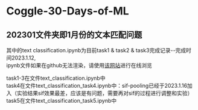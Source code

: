 # Coggle-30-Days-of-ML

## 202301文件夹即1月份的文本匹配问题

其中的text classification.ipynb为目前task1 & task2 & task3完成记录--完成时间2023.1.12,  
ipynb文件如果在github无法渲染，请使用[该网站](https://nbviewer.jupyter.org)进行在线浏览

task1-3在文件text_classification.ipynb中  
task4在文件text_classification_task4.ipynb中：sif-pooling已经于2023.1.16加入（实验结果sif效果最差，应该是有问题，需要再对sif的过程进行调整和实验）  
task5在文件text_classification_task5.ipynb中
